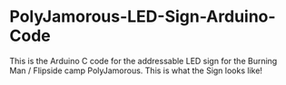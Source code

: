 # PolyJamorous-LED-Sign-Arduino-Code

This is the Arduino C code for the addressable LED sign for the Burning Man / Flipside camp PolyJamorous. This is what the Sign looks like!

